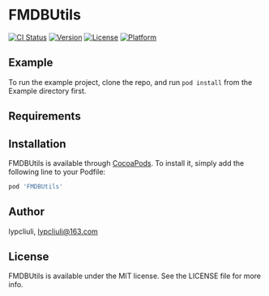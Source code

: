 # FMDBUtils

[![CI Status](http://img.shields.io/travis/lypcliuli/FMDBUtils.svg?style=flat)](https://travis-ci.org/lypcliuli/FMDBUtils)
[![Version](https://img.shields.io/cocoapods/v/FMDBUtils.svg?style=flat)](http://cocoapods.org/pods/FMDBUtils)
[![License](https://img.shields.io/cocoapods/l/FMDBUtils.svg?style=flat)](http://cocoapods.org/pods/FMDBUtils)
[![Platform](https://img.shields.io/cocoapods/p/FMDBUtils.svg?style=flat)](http://cocoapods.org/pods/FMDBUtils)

## Example

To run the example project, clone the repo, and run `pod install` from the Example directory first.

## Requirements

## Installation

FMDBUtils is available through [CocoaPods](http://cocoapods.org). To install
it, simply add the following line to your Podfile:

```ruby
pod 'FMDBUtils'
```

## Author

lypcliuli, lypcliuli@163.com

## License

FMDBUtils is available under the MIT license. See the LICENSE file for more info.
